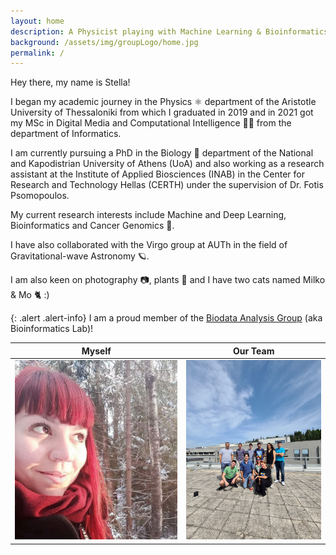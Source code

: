 ```yaml
---
layout: home
description: A Physicist playing with Machine Learning & Bioinformatics
background: /assets/img/groupLogo/home.jpg
permalink: /
---
```



Hey there, my name is Stella! 
    
I began my academic journey in the Physics ⚛️ department of the Aristotle University of Thessaloniki from which I graduated in 2019 and in 2021 got my MSc in Digital Media and Computational Intelligence 👩‍💻 from the department of Informatics. 
    
I am currently pursuing a PhD in the Biology 🔬 department of the National and Kapodistrian University of Athens (UoA) and also working as a research assistant at the Institute of Applied Biosciences (INAB) in the Center for Research and Technology Hellas (CERTH) under the supervision of Dr. Fotis Psomopoulos. 
    
My current research interests include Machine and Deep Learning, Bioinformatics and Cancer Genomics 🧬.
    
I have also collaborated with the Virgo group at AUTh in the field of Gravitational-wave Astronomy 🪐. 
    
I am also keen on photography 📷, plants 🎍 and I have two cats named Milko & Mo 🐈 :)



{: .alert .alert-info}
I am a proud member of the [Biodata Analysis Group](https://biodataanalysisgroup.github.io/) (aka Bioinformatics Lab)!
    


Myself            |  Our Team
:-------------------------:|:-------------------------:
<img src="/assets/img/team/sfragkoul.jpg" alt="Photo taken in Espoo, Finland" width="400"/>  |   <img src="/assets/img/team/team.jpg" alt="Photo taken in INAB@CERTH" width="332"/>
